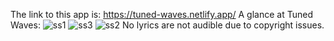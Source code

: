 The link to this app is: https://tuned-waves.netlify.app/
A glance at Tuned Waves:
![ss1](https://github.com/adibmannan1/Tuned-Waves/assets/97168108/9628a84a-f551-4a73-adfa-40fb97d98698)
![ss3](https://github.com/adibmannan1/Tuned-Waves/assets/97168108/84226f71-df82-437c-8b8c-f4c4995e6c64)
![ss2](https://github.com/adibmannan1/Tuned-Waves/assets/97168108/769cb17c-dded-4738-a8ea-b3b230fef4ff)
No lyrics are not audible due to copyright issues.
